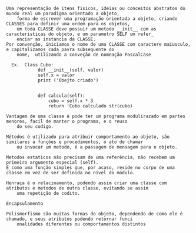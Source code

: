     
    Uma representação de itens fisicos, ideias ou conceitos abstratos do mundo real um paradigma orientado a objeto,
        forma de escrever uma programação orientada a objeto, criando CLASSES para definir uma ordem para os objetos, 
        em toda CLASSE deve possuir um metodo __init__ com as caracteristicas do objeto, e um parametro SELF um refer_
        enciar as instancia da CLASSE.
    Por convenção, iniciamos o nome de uma CLASSE com caractere maiusculo, e capitalizamos cada pavra subsequente do 
        nome,  utilizando a conveção de nomeação PascalCase
    
      Ex.  Class Cubo:
                def __init__(self, valor)
                self.x = valor
                print ('Obejto criado')
                

                def calcula(self):
                    cubo = self.x * 3
                    return 'Cubo calculado str(cubo)

    Vantagem de uma classe é pode ter um programa modulirazado em partes menores, facil de manter o programa, e o reuso
        do seu codigo.

    Métodos é utilizado para atribuir comportamento ao objeto, são similares a funções e procedimentos, o ato de chamar
        ou invocar um metodo, é a passagem de mensagem para o objeto.

    Metodos estaticos não precisam de uma referência, não recebem um primeiro argumento especial (self). 
    É como uma função simples que, por acaso, reside no corpo de uma classe em vez de ser definida no nível do módulo.
    
    Henraça é o relacinamento, podendo assim criar uma classe com atributos e metodos de outra classe, evitando se assim
        uma repetição de codito.

    Encapsulamento 

    Polismorfismo são muitas formas do objeto, dependendo de como ele é chamado, e seus atributos podendo retornar funci
        onalidades diferentes ou comportamentos distintos